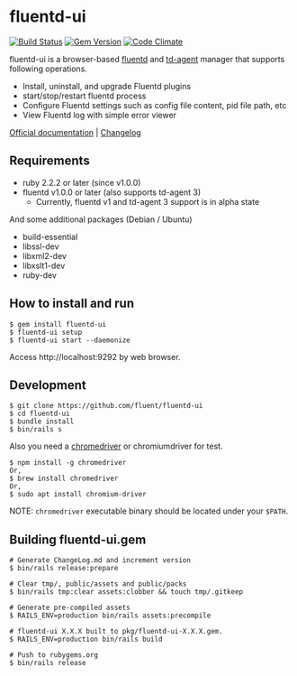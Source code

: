 # fluentd-ui

[![Build Status](https://travis-ci.org/fluent/fluentd-ui.svg?branch=master)](https://travis-ci.org/fluent/fluentd-ui)
[![Gem Version](https://badge.fury.io/rb/fluentd-ui.svg)](http://badge.fury.io/rb/fluentd-ui)
[![Code Climate](https://codeclimate.com/github/fluent/fluentd-ui/badges/gpa.svg)](https://codeclimate.com/github/fluent/fluentd-ui)

fluentd-ui is a browser-based [fluentd](http://www.fluentd.org) and [td-agent](https://docs.treasuredata.com/articles/td-agent) manager that supports following operations.

* Install, uninstall, and upgrade Fluentd plugins
* start/stop/restart fluentd process
* Configure Fluentd settings such as config file content, pid file path, etc
* View Fluentd log with simple error viewer

[Official documentation](http://docs.fluentd.org/articles/fluentd-ui) \| [Changelog](./ChangeLog.md)


## Requirements

- ruby 2.2.2 or later (since v1.0.0)
- fluentd v1.0.0 or later (also supports td-agent 3)
  - Currently, fluentd v1 and td-agent 3 support is in alpha state

And some additional packages (Debian / Ubuntu)

- build-essential
- libssl-dev
- libxml2-dev
- libxslt1-dev
- ruby-dev

## How to install and run

    $ gem install fluentd-ui
    $ fluentd-ui setup
    $ fluentd-ui start --daemonize

Access http://localhost:9292 by web browser.

## Development

    $ git clone https://github.com/fluent/fluentd-ui
    $ cd fluentd-ui
    $ bundle install
    $ bin/rails s

Also you need a [chromedriver](https://sites.google.com/a/chromium.org/chromedriver/downloads) or chromiumdriver for test.

    $ npm install -g chromedriver
    Or,
    $ brew install chromedriver
    Or,
    $ sudo apt install chromium-driver

NOTE: `chromedriver` executable binary should be located under your `$PATH`.

## Building fluentd-ui.gem

    # Generate ChangeLog.md and increment version
    $ bin/rails release:prepare

    # Clear tmp/, public/assets and public/packs
    $ bin/rails tmp:clear assets:clobber && touch tmp/.gitkeep

    # Generate pre-compiled assets
    $ RAILS_ENV=production bin/rails assets:precompile

    # fluentd-ui X.X.X built to pkg/fluentd-ui-X.X.X.gem.
    $ RAILS_ENV=production bin/rails build

    # Push to rubygems.org
    $ bin/rails release

